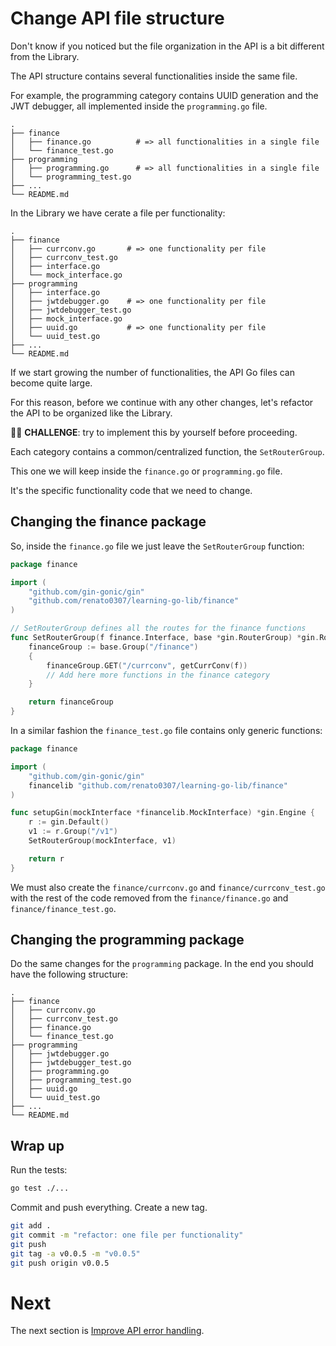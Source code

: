 # Change API file structure

Don't know if you noticed but the file organization in the API is a bit 
different from the Library.


The API structure contains several functionalities inside the same file.

For example, the programming category contains UUID generation and the JWT
debugger, all implemented inside the `programming.go` file.


```terminal
.
├── finance
│   ├── finance.go          # => all functionalities in a single file
│   └── finance_test.go
├── programming
│   ├── programming.go      # => all functionalities in a single file
│   └── programming_test.go
├── ...
└── README.md

```

In the Library we have cerate a file per functionality:

```terminal
.
├── finance
│   ├── currconv.go       # => one functionality per file
│   ├── currconv_test.go
│   ├── interface.go
│   └── mock_interface.go
├── programming
│   ├── interface.go
│   ├── jwtdebugger.go    # => one functionality per file
│   ├── jwtdebugger_test.go
│   ├── mock_interface.go
│   ├── uuid.go           # => one functionality per file
│   └── uuid_test.go
├── ...
└── README.md
```

If we start growing the number of functionalities, the API Go files can become
quite large.

For this reason, before we continue with any other changes, let's refactor the
API to be organized like the Library.

🏋️‍♀️ __CHALLENGE__: try to implement this by yourself before proceeding.

Each category contains a common/centralized function, the `SetRouterGroup`.

This one we will keep inside the `finance.go` or `programming.go` file.

It's the specific functionality code that we need to change.

## Changing the finance package

So, inside the `finance.go` file we just leave the `SetRouterGroup` function:

```go
package finance

import (
	"github.com/gin-gonic/gin"
	"github.com/renato0307/learning-go-lib/finance"
)

// SetRouterGroup defines all the routes for the finance functions
func SetRouterGroup(f finance.Interface, base *gin.RouterGroup) *gin.RouterGroup {
	financeGroup := base.Group("/finance")
	{
		financeGroup.GET("/currconv", getCurrConv(f))
		// Add here more functions in the finance category
	}

	return financeGroup
}
```

In a similar fashion the `finance_test.go` file contains only generic functions:

```go
package finance

import (
	"github.com/gin-gonic/gin"
	financelib "github.com/renato0307/learning-go-lib/finance"
)

func setupGin(mockInterface *financelib.MockInterface) *gin.Engine {
	r := gin.Default()
	v1 := r.Group("/v1")
	SetRouterGroup(mockInterface, v1)

	return r
}

```

We must also create the `finance/currconv.go` and `finance/currconv_test.go` with
the rest of the code removed from the `finance/finance.go` and
`finance/finance_test.go`.

## Changing the programming package

Do the same changes for the `programming` package. In the end you should have
the following structure:

```terminal
.
├── finance
│   ├── currconv.go
│   ├── currconv_test.go
│   ├── finance.go
│   └── finance_test.go
├── programming
│   ├── jwtdebugger.go
│   ├── jwtdebugger_test.go
│   ├── programming.go
│   ├── programming_test.go
│   ├── uuid.go
│   └── uuid_test.go
├── ...
└── README.md
```

## Wrap up

Run the tests:

```sh
go test ./...
```

Commit and push everything. Create a new tag.

```sh
git add .
git commit -m "refactor: one file per functionality"
git push
git tag -a v0.0.5 -m "v0.0.5"
git push origin v0.0.5
```
# Next
 
The next section is
[Improve API error handling](it5-improve-api-error-handling.md).